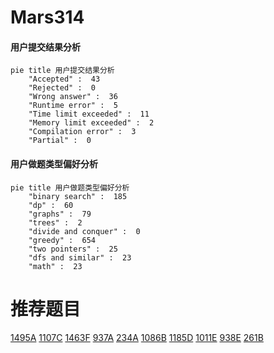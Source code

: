 # Mars314

<!-- tabs:start -->



#### **用户提交结果分析**

```mermaid
pie title 用户提交结果分析
    "Accepted" :  43
    "Rejected" :  0
    "Wrong answer" :  36
    "Runtime error" :  5
    "Time limit exceeded" :  11
    "Memory limit exceeded" :  2
    "Compilation error" :  3
    "Partial" :  0
```

#### **用户做题类型偏好分析**

```mermaid
pie title 用户做题类型偏好分析
    "binary search" :  185
    "dp" :  60
    "graphs" :  79
    "trees" :  2
    "divide and conquer" :  0
    "greedy" :  654
    "two pointers" :  25
    "dfs and similar" :  23
    "math" :  23
```



<!-- tabs:end -->
# 推荐题目
[1495A](https://codeforces.com/contest/1495/problem/A)
[1107C](https://codeforces.com/contest/1107/problem/C)
[1463F](https://codeforces.com/contest/1463/problem/F)
[937A](https://codeforces.com/contest/937/problem/A)
[234A](https://codeforces.com/contest/234/problem/A)
[1086B](https://codeforces.com/contest/1086/problem/B)
[1185D](https://codeforces.com/contest/1185/problem/D)
[1011E](https://codeforces.com/contest/1011/problem/E)
[938E](https://codeforces.com/contest/938/problem/E)
[261B](https://codeforces.com/contest/261/problem/B)
